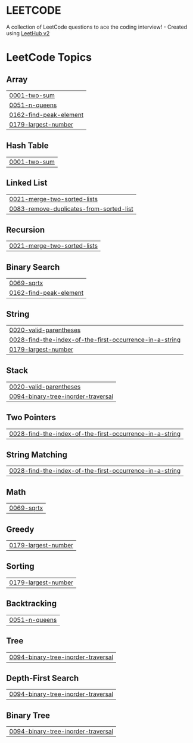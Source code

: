 # LEETCODE
A collection of LeetCode questions to ace the coding interview! - Created using [LeetHub v2](https://github.com/arunbhardwaj/LeetHub-2.0)

<!---LeetCode Topics Start-->
# LeetCode Topics
## Array
|  |
| ------- |
| [0001-two-sum](https://github.com/sonammourya/LEETCODE/tree/master/0001-two-sum) |
| [0051-n-queens](https://github.com/sonammourya/LEETCODE/tree/master/0051-n-queens) |
| [0162-find-peak-element](https://github.com/sonammourya/LEETCODE/tree/master/0162-find-peak-element) |
| [0179-largest-number](https://github.com/sonammourya/LEETCODE/tree/master/0179-largest-number) |
## Hash Table
|  |
| ------- |
| [0001-two-sum](https://github.com/sonammourya/LEETCODE/tree/master/0001-two-sum) |
## Linked List
|  |
| ------- |
| [0021-merge-two-sorted-lists](https://github.com/sonammourya/LEETCODE/tree/master/0021-merge-two-sorted-lists) |
| [0083-remove-duplicates-from-sorted-list](https://github.com/sonammourya/LEETCODE/tree/master/0083-remove-duplicates-from-sorted-list) |
## Recursion
|  |
| ------- |
| [0021-merge-two-sorted-lists](https://github.com/sonammourya/LEETCODE/tree/master/0021-merge-two-sorted-lists) |
## Binary Search
|  |
| ------- |
| [0069-sqrtx](https://github.com/sonammourya/LEETCODE/tree/master/0069-sqrtx) |
| [0162-find-peak-element](https://github.com/sonammourya/LEETCODE/tree/master/0162-find-peak-element) |
## String
|  |
| ------- |
| [0020-valid-parentheses](https://github.com/sonammourya/LEETCODE/tree/master/0020-valid-parentheses) |
| [0028-find-the-index-of-the-first-occurrence-in-a-string](https://github.com/sonammourya/LEETCODE/tree/master/0028-find-the-index-of-the-first-occurrence-in-a-string) |
| [0179-largest-number](https://github.com/sonammourya/LEETCODE/tree/master/0179-largest-number) |
## Stack
|  |
| ------- |
| [0020-valid-parentheses](https://github.com/sonammourya/LEETCODE/tree/master/0020-valid-parentheses) |
| [0094-binary-tree-inorder-traversal](https://github.com/sonammourya/LEETCODE/tree/master/0094-binary-tree-inorder-traversal) |
## Two Pointers
|  |
| ------- |
| [0028-find-the-index-of-the-first-occurrence-in-a-string](https://github.com/sonammourya/LEETCODE/tree/master/0028-find-the-index-of-the-first-occurrence-in-a-string) |
## String Matching
|  |
| ------- |
| [0028-find-the-index-of-the-first-occurrence-in-a-string](https://github.com/sonammourya/LEETCODE/tree/master/0028-find-the-index-of-the-first-occurrence-in-a-string) |
## Math
|  |
| ------- |
| [0069-sqrtx](https://github.com/sonammourya/LEETCODE/tree/master/0069-sqrtx) |
## Greedy
|  |
| ------- |
| [0179-largest-number](https://github.com/sonammourya/LEETCODE/tree/master/0179-largest-number) |
## Sorting
|  |
| ------- |
| [0179-largest-number](https://github.com/sonammourya/LEETCODE/tree/master/0179-largest-number) |
## Backtracking
|  |
| ------- |
| [0051-n-queens](https://github.com/sonammourya/LEETCODE/tree/master/0051-n-queens) |
## Tree
|  |
| ------- |
| [0094-binary-tree-inorder-traversal](https://github.com/sonammourya/LEETCODE/tree/master/0094-binary-tree-inorder-traversal) |
## Depth-First Search
|  |
| ------- |
| [0094-binary-tree-inorder-traversal](https://github.com/sonammourya/LEETCODE/tree/master/0094-binary-tree-inorder-traversal) |
## Binary Tree
|  |
| ------- |
| [0094-binary-tree-inorder-traversal](https://github.com/sonammourya/LEETCODE/tree/master/0094-binary-tree-inorder-traversal) |
<!---LeetCode Topics End-->